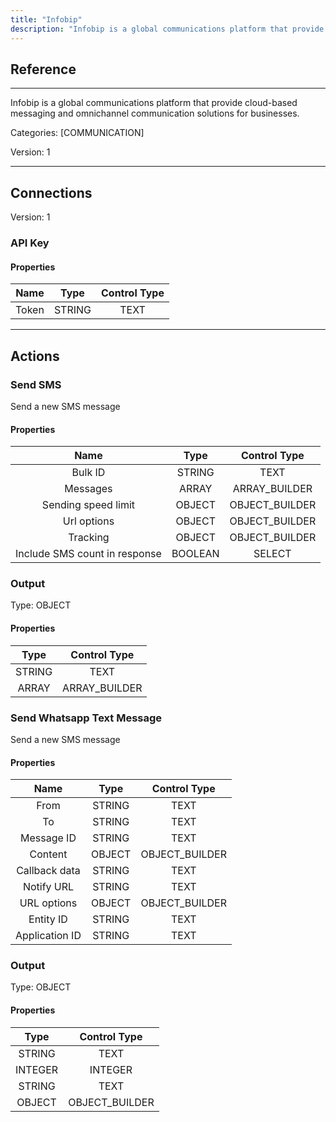```yaml
---
title: "Infobip"
description: "Infobip is a global communications platform that provide cloud-based messaging and omnichannel communication solutions for businesses."
---
```

## Reference
<hr />

Infobip is a global communications platform that provide cloud-based messaging and omnichannel communication solutions for businesses.


Categories: [COMMUNICATION]


Version: 1

<hr />



## Connections

Version: 1


### API Key

#### Properties

|      Name      |     Type     |     Control Type     |
|:--------------:|:------------:|:--------------------:|
| Token | STRING | TEXT  |





<hr />





## Actions


### Send SMS
Send a new SMS message

#### Properties

|      Name      |     Type     |     Control Type     |
|:--------------:|:------------:|:--------------------:|
| Bulk ID | STRING | TEXT  |
| Messages | ARRAY | ARRAY_BUILDER  |
| Sending speed limit | OBJECT | OBJECT_BUILDER  |
| Url options | OBJECT | OBJECT_BUILDER  |
| Tracking | OBJECT | OBJECT_BUILDER  |
| Include SMS count in response | BOOLEAN | SELECT  |


### Output



Type: OBJECT

#### Properties

|     Type     |     Control Type     |
|:------------:|:--------------------:|
| STRING | TEXT  |
| ARRAY | ARRAY_BUILDER  |





### Send Whatsapp Text Message
Send a new SMS message

#### Properties

|      Name      |     Type     |     Control Type     |
|:--------------:|:------------:|:--------------------:|
| From | STRING | TEXT  |
| To | STRING | TEXT  |
| Message ID | STRING | TEXT  |
| Content | OBJECT | OBJECT_BUILDER  |
| Callback data | STRING | TEXT  |
| Notify URL | STRING | TEXT  |
| URL options | OBJECT | OBJECT_BUILDER  |
| Entity ID | STRING | TEXT  |
| Application ID | STRING | TEXT  |


### Output



Type: OBJECT

#### Properties

|     Type     |     Control Type     |
|:------------:|:--------------------:|
| STRING | TEXT  |
| INTEGER | INTEGER  |
| STRING | TEXT  |
| OBJECT | OBJECT_BUILDER  |





